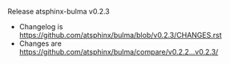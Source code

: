 Release atsphinx-bulma v0.2.3

- Changelog is https://github.com/atsphinx/bulma/blob/v0.2.3/CHANGES.rst
- Changes are https://github.com/atsphinx/bulma/compare/v0.2.2...v0.2.3/
